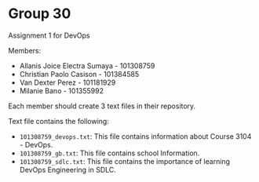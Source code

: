 # Group 30

Assignment 1 for DevOps

Members:
- Allanis Joice Electra Sumaya - 101308759 
- Christian Paolo Casison - 101384585 
- Van Dexter Perez - 101181929
- Milanie Bano - 101355992

Each member should create 3 text files in their repository.

Text file contains the following:
- `101308759_devops.txt`: This file contains information about Course 3104 - DevOps.
- `101308759_gb.txt`: This file contains school Information.
- `101308759_sdlc.txt`: This file contains the importance of learning DevOps Engineering in SDLC.